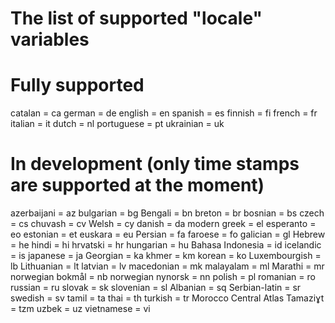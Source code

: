# The list of supported "locale" variables

# Fully supported
catalan = ca
german = de
english = en
spanish = es
finnish = fi
french = fr
italian = it
dutch = nl
portuguese = pt
ukrainian = uk

# In development (only time stamps are supported at the moment)

azerbaijani = az
bulgarian = bg
Bengali = bn
breton = br
bosnian = bs
czech = cs
chuvash = cv
Welsh = cy
danish = da
modern greek = el
esperanto = eo
estonian = et
euskara = eu
Persian = fa
faroese = fo
galician = gl
Hebrew = he
hindi = hi
hrvatski = hr
hungarian = hu
Bahasa Indonesia = id
icelandic = is
japanese = ja
Georgian = ka
khmer = km
korean = ko
Luxembourgish = lb
Lithuanian = lt
latvian = lv
macedonian = mk
malayalam = ml
Marathi = mr
norwegian bokmål = nb
norwegian nynorsk = nn
polish = pl
romanian = ro
russian = ru
slovak = sk
slovenian = sl
Albanian = sq
Serbian-latin = sr
swedish = sv
tamil = ta
thai = th
turkish = tr
Morocco Central Atlas Tamaziɣt = tzm
uzbek = uz
vietnamese = vi


